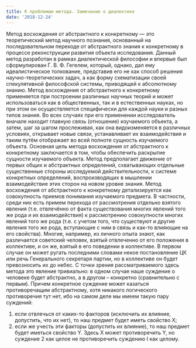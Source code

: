 ```yaml
---
title: К проблемам метода. Замечание о диалектике
date: '2018-12-24'
---
```


Метод восхождения от абстрактного к конкретному — это теоретический метод научного познания, основанный на последовательном переходе от абстрактного знания к конкретному в процессе реконструкции развития объекта исследования. Данный метод разработан в рамках диалектической философии и впервые был сформулирован Г. В. Ф. Гегелем, который, однако, дал ему идеалистическое толкование, представив его не как способ решения научно-теоретических задач, а как форму схематизации своей спекулятивной философской системы, приводящей к абсолютному знанию.
Метод восхождения от абстрактного к конкретному применяется при построении различных научных теорий и может использоваться как в общественных, так и в естественных науках, но при этом он осуществляется специфически для каждой науки и разных типов знания. Во всех случаях при его применении исследователь вначале находит главную связь (отношение) изучаемого объекта, а затем, шаг за шагом прослеживая, как она видоизменяется в различных условиях, открывает новые связи, устанавливает их взаимодействия и таким путём отображает во всей полноте сущность изучаемого объекта. Основная цель метода восхождения от абстрактного к конкретному заключается в том, чтобы обеспечить раскрытие сущности изучаемого объекта. Метод предполагает движение от первых общих и абстрактных определений, схватывающих отдельные существенные стороны исследуемой действительности, к системе конкретных определений, воспроизводящих в мышлении взаимодействие этих сторон на новом уровне знания.
Метод восхождения от абстрактного к конкретному детализируется как совокупность приемов понимания изучаемого предмета. В частности, среди них есть примем перехода от рассмотрения отдельно взятого явления (т.е. отвлечённо от факта существования многих явлений того же рода и их взаимодействия) к рассмотрению совокупности многих явлений того же рода (т.е. с учетом того, что существуют и другие явления того же рода, вступающие с ним в связь и как-то влияющие на его свойства). 
Многие, например, из личного опыта знают, как различается советский человек, взятый отвлеченно от его положения в коллективе, и он же, взятый в его поведении в коллективе. В первом случае он может ругать последними словами некое постановление ЦК или речь Генерального секретаря партии, но в коллективе он будет превозносить их до небес. С точки зрения рассматриваемого здесь метода это явление тривиально: в одном случае наше суждение о человеке будет абстрактно, а в другом – конкретно (сравнительно с первым). Причем конкретное суждение может казаться противоречащим абстрактному, хотя никакого логического противоречия тут нет, ибо на самом деле мы имеем такую пару суждений: 
1) если отвлечься от каких-то факторов (исключить их влияние, допустить, что их нет), то наш предмет будет иметь свойство X; 
2) если же учесть эти факторы (допустить их влияние), то наш предмет будет иметься свойство Y. Здесь X может противоречить Y, но суждение 2 как целое не противоречить суждению I как целому.